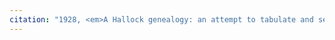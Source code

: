 ```yaml
---
citation: "1928, <em>A Hallock genealogy: an attempt to tabulate and set in order the numerous descendants of Peter Hallock, who landed at Southold, Long Island, New York about the year 1640 and settled at Aquebogue, near Mattituck</em> by Lucius Henry Hallock, p577, familysearch.org."
---
```



